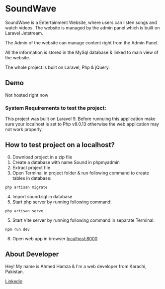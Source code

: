 # SoundWave

SoundWave is a Entertainment Website, where users can listen songs and watch videos.
The website is managed by the admin panel which is built on Laravel Jetstream.

The Admin of the website can manage content right from the Admin Panel.

All the information is stored in the MySql database & linked to main view of the website.

The whole project is built on Laravel, Php & jQuery.

## Demo

Not hosted right now

### System Requirements to test the project:
This project was built on Laravel 9. Before runnuing this application make sure your localhost is set to Php v8.0.13 otherwise the web application may not work properly.


## How to test project on a localhost?

0. Download project in a zip file
1. Create a database with name Sound in phpmyadmin
2. Extract project file
3. Open Terminal in project folder & run following command to create tables in database:

```node
php artisan migrate 
```
4. Import sound.sql in database
5. Start php server by running following command:
```node
php artisan serve 
```
5. Start Vite server by running following command in separate Terminal:

```node
npm run dev 
```
6. Open web app in browser
[localhost:8000](https://localhost:8000)

## About Developer
Hey! My name is Ahmed Hamza & I'm a web developer from Karachi, Pakistan.

[Linkedin](https://linkedin.com/in/ahmedhamzaarif)
